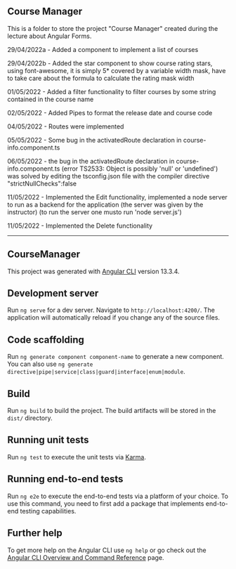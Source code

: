 ## Course Manager
This is a folder to store the project "Course Manager" created during the lecture about Angular Forms.

29/04/2022a - Added a component to implement a list of courses 

29/04/2022b - Added the star component to show course rating stars, using font-awesome, it is simply 5* covered by a variable width mask, have to take care about the formula to calculate the rating mask width

01/05/2022 - Added a filter functionality to filter courses by some string contained in the course name

02/05/2022 - Added Pipes to format the release date and course code

04/05/2022 - Routes were implemented

05/05/2022 - Some bug in the activatedRoute declaration in course-info.component.ts

06/05/2022 - the bug in the activatedRoute declaration in course-info.component.ts (error TS2533: Object is possibly 'null' or 'undefined') was solved by editing the tsconfig.json file with the compiler directive "strictNullChecks":false

11/05/2022 - Implemented the Edit functionality, implemented a node server to run as a backend for the application (the server was given by the instructor) (to run the server one musto run 'node server.js')

11/05/2022 - Implemented the Delete functionality

-----------------------------------------------
## CourseManager

This project was generated with [Angular CLI](https://github.com/angular/angular-cli) version 13.3.4.

## Development server

Run `ng serve` for a dev server. Navigate to `http://localhost:4200/`. The application will automatically reload if you change any of the source files.

## Code scaffolding

Run `ng generate component component-name` to generate a new component. You can also use `ng generate directive|pipe|service|class|guard|interface|enum|module`.

## Build

Run `ng build` to build the project. The build artifacts will be stored in the `dist/` directory.

## Running unit tests

Run `ng test` to execute the unit tests via [Karma](https://karma-runner.github.io).

## Running end-to-end tests

Run `ng e2e` to execute the end-to-end tests via a platform of your choice. To use this command, you need to first add a package that implements end-to-end testing capabilities.

## Further help

To get more help on the Angular CLI use `ng help` or go check out the [Angular CLI Overview and Command Reference](https://angular.io/cli) page.
